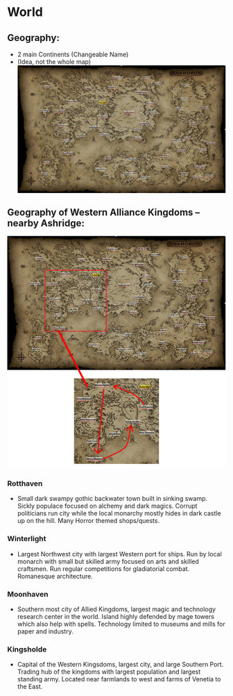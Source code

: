 # World

## Geography:
- 2 main Continents (Changeable Name)
- (Idea, not the whole map)
![WholeMap](images/WholeMap.png?raw=true)

## Geography of Western Alliance Kingdoms – nearby Ashridge:
![WholeMap_Capture](images/WholeMap_Capture.png?raw=true)

### Rotthaven
- Small dark swampy gothic backwater town built in sinking swamp. Sickly populace focused on alchemy and dark magics. Corrupt politicians run city while the local monarchy mostly hides in dark castle up on the hill. Many Horror themed shops/quests.

### Winterlight
- Largest Northwest city with largest Western port for ships. Run by local monarch with small but skilled army focused on arts and skilled craftsmen. Run regular competitions for gladiatorial combat. Romanesque architecture.


### Moonhaven
- Southern most city of Allied Kingdoms, largest magic and technology research center in the world. Island highly defended by mage towers which also help with spells. Technology limited to museums and mills for paper and industry.

### Kingsholde
- Capital of the Western Kingsdoms, largest city, and large Southern Port. Trading hub of the kingdoms with largest population and largest standing army. Located near farmlands to west and farms of Venetia to the East.

